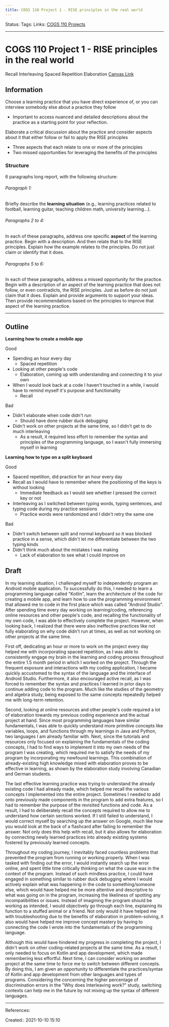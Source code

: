 ```yaml
---
title: COGS 110 Project 1 - RISE principles in the real world
---
```

Status: 
Tags: 
Links: [COGS 110 Projects](out/cogs-110-projects.md)
___
# COGS 110 Project 1 - RISE principles in the real world
Recall
Interleaving
Spaced Repetition
Elaboration
[Canvas Link](https://canvas.sfu.ca/courses/63814/assignments/655273?module_item_id=2091279)
## Information
Choose a learning practice that you have direct experience of, or you can interview somebody else about a practice they follow
- Important to access nuanced and detailed descriptions about the practice as a starting point for your reflection.

Elaborate a critical discussion about the practice and consider aspects about it that either follow or fail to apply the RISE principles
- Three aspects that each relate to one or more of the principles
- Two missed opportunities for leveraging the benefits of the principles

### Structure

6 paragraphs long report, with the following structure:

###### Paragraph 1:

Briefly describe the **learning situation** (e.g., learning practices related to football, learning guitar, teaching children math, university learning...).

###### Paragraphs 2 to 4:

In each of these paragraphs, address one specific **aspect** of the learning practice. Begin with a description. And then relate that to the RISE principles. Explain how the example relates to the principles. Do not just claim or identify that it does.

###### Paragraphs 5 to 6:

In each of these paragraphs, address a missed opportunity for the practice. Begin with a description of an aspect of the learning practice that does not follow, or even contradicts, the RISE principles. Just as before do not just claim that it does. Explain and provide arguments to support your ideas. Then provide recommendations based on the principles to improve that aspect of the learning practice.

___
## Outline
**Learning how to create a mobile app**

Good
- Spending an hour every day
	- Spaced repetition
- Looking at other people's code
	- Elaboration, coming up with understanding and connecting it to your own 
- When I would look back at a code I haven't touched in a while, I would have to remind myself it's purpose and functionality
	- Recall

Bad
- Didn't elaborate when code didn't run
	- Should have done rubber duck debugging
- Didn't work on other projects at the same time, so I didn't get to do much interleaving
	- As a result, it required less effort to remember the syntax and principles of the programming language, so I wasn't fully immersing myself in learning

**Learning how to type on a split keyboard**

Good
- Spaced repetition, did practice for an hour every day
- Recall as I would have to remember where the positioning of the keys is without looking
	- Immediate feedback as I would see whether I pressed the correct key or not
- Interleaving as I switched between typing words, typing sentences, and typing code during my practice sessions
	- Practice words were randomized and I didn't retry the same one

Bad
- Didn't switch between split and normal keyboard so it was blocked practice in a sense, which didn't let me differentiate between the two typing kinds
- Didn't think much about the mistakes I was making
	- Lack of elaboration to see what I could improve on
## Draft
In my learning situation, I challenged myself to independently program an Android mobile application. To successfully do this, I needed to learn a programming language called "Kotlin", learn the architecture of the code for creating a mobile app, and learn how to use the programming environment that allowed me to code in the first place which was called "Android Studio". After spending time every day working on learning/coding, referencing online resources and other people's code, and recalling the functionality of my own code, I was able to effectively complete the project. However, when looking back, I realized that there were also ineffective practices like not fully elaborating on why code didn't run at times, as well as not working on other projects at the same time.

First off, dedicating an hour or more to work on the project every day helped me with incorporating spaced repetition, as I was able to consistently engage my brain in the learning and coding process throughout the entire 1.5 month period in which I worked on the project. Through the frequent exposure and interactions with my coding application, I became quickly accustomed to the syntax of the language and the interface of Android Studio. Furthermore, it also encouraged active recall, as I was forced to remember the syntax and practices I learned in prior days to continue adding code to the program. Much like the studies of the geometry and algebra study, being exposed to the same concepts repeatedly helped me with long-term retention.

Second, looking at online resources and other people's code required a lot of elaboration towards my previous coding experience and the actual project at hand. Since most programming languages have similar fundamentals, I was able to quickly understand more primitive concepts like variables, loops, and functions through my learnings in Java and Python, two languages I am already familiar with. Next, since the tutorials and resources only focused on explaining the fundamentals of the coding concepts, I had to find ways to implement it into my own needs of the program I was creating, which required me to satisfy the needs of my program by incorporating my newfound learnings. This combination of already-existing high knowledge mixed with elaboration proves to be effective in learning, as shown by the elaboration study involving Canadian and German students.

The last effective learning practice was trying to understand the already existing code I had already made, which helped me recall the various concepts I implemented into the entire project. Sometimes I needed to add onto previously made components in the program to add extra features, so I had to remember the purpose of the revisited functions and code. As a result, I had to deliberately recall the concepts required to allow me to understand how certain sections worked. If I still failed to understand, I would correct myself by searching up the answer on Google, much like how you would look at the back of a flashcard after failing to remember the answer. Not only does this help with recall, but it also allows for elaboration by connecting newly learned practices into already existing systems fostered by previously learned concepts.

Throughout my coding journey, I inevitably faced countless problems that prevented the program from running or working properly. When I was tasked with finding out the error, I would instantly search up the error online, and spent little time critically thinking on what the cause was in the context of the program. Instead of such mindless practice, I could have engaged in something similar to rubber duck debugging where I would actively explain  what was happening in the code to something/someone else, which would have helped me be more attentive and descriptive to what was going on in the program, increasing the likeliness of spotting any incompatibilities or issues. Instead of imagining the program should be working as intended, I would objectively go through each line, explaining its function to a stuffed animal or a friend. Not only would it have helped me with troubleshooting due to the benefits of elaboration in problem-solving, it also would have helped me improve concept mastery by having to connecting the code I wrote into the fundamentals of the programming language.

Although this would have hindered my progress in completing the project, I didn't work on other coding-related projects at the same time. As a result, I only needed to focus on Kotlin and app development, which made remembering less effortful. Next time, I can consider working on another project at the same time to force me to switch between different concepts. By doing this, I am given an opportunity to differentiate the practices/syntax of Kotlin and app development from other languages and types of programs. Considering the concerning the higher percentage of discrimination errors in the "Why does Interleaving work?" study, switching contexts can help me in the future by not mixing up the syntax of different languages.
___
References:

Created:: 2021-10-10 15:10
